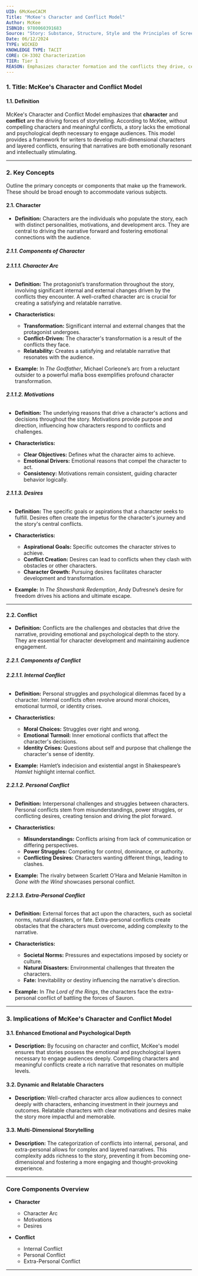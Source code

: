 ```yaml
---
UID: 6McKeeCACM
Title: "McKee's Character and Conflict Model"
Author: McKee
ISBN10: 9780060391683
Source: "Story: Substance, Structure, Style and the Principles of Screenwriting"
Date: 06/12/2024
TYPE: WICKED
KNOWLEDGE TYPE: TACIT
CORE: CH-3302 Characterization
TIER: Tier 1
REASON: Emphasizes character formation and the conflicts they drive, central to characterization and narrative engagement.
---
```


### **1. Title: McKee's Character and Conflict Model**

#### **1.1. Definition**

McKee's Character and Conflict Model emphasizes that **character** and **conflict** are the driving forces of storytelling. According to McKee, without compelling characters and meaningful conflicts, a story lacks the emotional and psychological depth necessary to engage audiences. This model provides a framework for writers to develop multi-dimensional characters and layered conflicts, ensuring that narratives are both emotionally resonant and intellectually stimulating.

---

### **2. Key Concepts**

Outline the primary concepts or components that make up the framework. These should be broad enough to accommodate various subjects.

#### **2.1. Character**

- **Definition:**
  Characters are the individuals who populate the story, each with distinct personalities, motivations, and development arcs. They are central to driving the narrative forward and fostering emotional connections with the audience.

##### **2.1.1. Components of Character**

###### **2.1.1.1. Character Arc**

- **Definition:**
  The protagonist’s transformation throughout the story, involving significant internal and external changes driven by the conflicts they encounter. A well-crafted character arc is crucial for creating a satisfying and relatable narrative.

- **Characteristics:**

  - **Transformation:** Significant internal and external changes that the protagonist undergoes.
  - **Conflict-Driven:** The character's transformation is a result of the conflicts they face.
  - **Relatability:** Creates a satisfying and relatable narrative that resonates with the audience.

- **Example:** In _The Godfather_, Michael Corleone’s arc from a reluctant outsider to a powerful mafia boss exemplifies profound character transformation.

###### **2.1.1.2. Motivations**

- **Definition:**
  The underlying reasons that drive a character's actions and decisions throughout the story. Motivations provide purpose and direction, influencing how characters respond to conflicts and challenges.

- **Characteristics:**
  - **Clear Objectives:** Defines what the character aims to achieve.
  - **Emotional Drivers:** Emotional reasons that compel the character to act.
  - **Consistency:** Motivations remain consistent, guiding character behavior logically.

###### **2.1.1.3. Desires**

- **Definition:**
  The specific goals or aspirations that a character seeks to fulfill. Desires often create the impetus for the character's journey and the story's central conflicts.

- **Characteristics:**

  - **Aspirational Goals:** Specific outcomes the character strives to achieve.
  - **Conflict Creation:** Desires can lead to conflicts when they clash with obstacles or other characters.
  - **Character Growth:** Pursuing desires facilitates character development and transformation.

- **Example:** In _The Shawshank Redemption_, Andy Dufresne’s desire for freedom drives his actions and ultimate escape.

---

#### **2.2. Conflict**

- **Definition:**
  Conflicts are the challenges and obstacles that drive the narrative, providing emotional and psychological depth to the story. They are essential for character development and maintaining audience engagement.

##### **2.2.1. Components of Conflict**

###### **2.2.1.1. Internal Conflict**

- **Definition:**
  Personal struggles and psychological dilemmas faced by a character. Internal conflicts often revolve around moral choices, emotional turmoil, or identity crises.

- **Characteristics:**

  - **Moral Choices:** Struggles over right and wrong.
  - **Emotional Turmoil:** Inner emotional conflicts that affect the character's decisions.
  - **Identity Crises:** Questions about self and purpose that challenge the character's sense of identity.

- **Example:** Hamlet’s indecision and existential angst in Shakespeare’s _Hamlet_ highlight internal conflict.

###### **2.2.1.2. Personal Conflict**

- **Definition:**
  Interpersonal challenges and struggles between characters. Personal conflicts stem from misunderstandings, power struggles, or conflicting desires, creating tension and driving the plot forward.

- **Characteristics:**

  - **Misunderstandings:** Conflicts arising from lack of communication or differing perspectives.
  - **Power Struggles:** Competing for control, dominance, or authority.
  - **Conflicting Desires:** Characters wanting different things, leading to clashes.

- **Example:** The rivalry between Scarlett O’Hara and Melanie Hamilton in _Gone with the Wind_ showcases personal conflict.

###### **2.2.1.3. Extra-Personal Conflict**

- **Definition:**
  External forces that act upon the characters, such as societal norms, natural disasters, or fate. Extra-personal conflicts create obstacles that the characters must overcome, adding complexity to the narrative.

- **Characteristics:**

  - **Societal Norms:** Pressures and expectations imposed by society or culture.
  - **Natural Disasters:** Environmental challenges that threaten the characters.
  - **Fate:** Inevitability or destiny influencing the narrative's direction.

- **Example:** In _The Lord of the Rings_, the characters face the extra-personal conflict of battling the forces of Sauron.

---

### **3. Implications of McKee's Character and Conflict Model**

#### **3.1. Enhanced Emotional and Psychological Depth**

- **Description:**
  By focusing on character and conflict, McKee's model ensures that stories possess the emotional and psychological layers necessary to engage audiences deeply. Compelling characters and meaningful conflicts create a rich narrative that resonates on multiple levels.

#### **3.2. Dynamic and Relatable Characters**

- **Description:**
  Well-crafted character arcs allow audiences to connect deeply with characters, enhancing investment in their journeys and outcomes. Relatable characters with clear motivations and desires make the story more impactful and memorable.

#### **3.3. Multi-Dimensional Storytelling**

- **Description:**
  The categorization of conflicts into internal, personal, and extra-personal allows for complex and layered narratives. This complexity adds richness to the story, preventing it from becoming one-dimensional and fostering a more engaging and thought-provoking experience.

---

### **Core Components Overview**

- **Character**

  - Character Arc
  - Motivations
  - Desires

- **Conflict**
  - Internal Conflict
  - Personal Conflict
  - Extra-Personal Conflict

---
